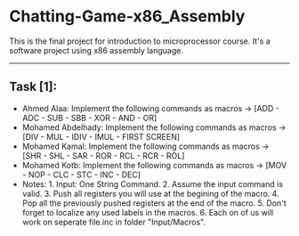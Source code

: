 # Chatting-Game-x86_Assembly
This is the final project for introduction to microprocessor course. It's a software project using x86 assembly language.
- - -
## Task [1]:
  - Ahmed Alaa: Implement the following commands as macros -> [ADD - ADC - SUB - SBB - XOR - AND - OR]
  - Mohamed Abdelhady: Implement the following commands as macros -> [DIV - MUL - IDIV - IMUL - FIRST SCREEN]
  - Mohamed Kamal: Implement the following commands as macros -> [SHR - SHL - SAR - ROR - RCL - RCR - ROL]
  - Mohamed Kotb: Implement the following commands as macros -> [MOV - NOP - CLC - STC - INC - DEC]
  - Notes:
            1. Input: One String Command.
            2. Assume the input command is valid.
            3. Push all registers you will use at the begining of the macro.
            4. Pop all the previously pushed registers at the end of the macro.
            5. Don't forget to localize any used labels in the macros.
            6. Each on of us will work on seperate file.inc in folder "Input/Macros".
